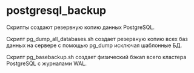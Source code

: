 # postgresql_backup

Скрипты создают резервную копию данных PostgreSQL.

Скрипт pg_dump_all_databases.sh создает резервную копию всех баз данных на сервере с помощью pg_dump исключая шаблонные БД.

Скрипт pg_basebackup.sh создает физический бэкап всего кластера PostgreSQL с журналами WAL.

